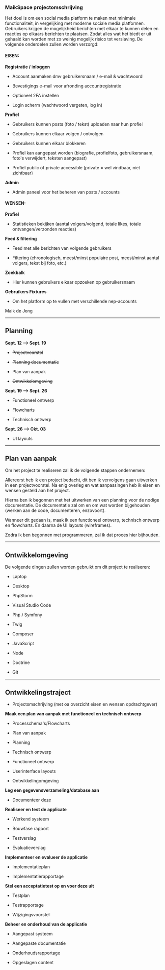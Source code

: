 ### MaikSpace projectomschrijving

Het doel is om een social media platform te maken met minimale functionaliteit, in vergelijking met moderne sociale media platformen. Gebruikers krijgen de mogelijkheid berichten met elkaar te kunnen delen en reacties op elkaars berichten te plaatsen. Zodat alles wat het biedt er uit gehaald kan worden met zo weinig mogelijk risico tot verslaving.
De volgende onderdelen zullen worden verzorgd:

#### EISEN:

**Registratie / inloggen**

- Account aanmaken dmv gebruikersnaam / e-mail & wachtwoord

- Bevestigings e-mail voor afronding accountregistratie

- Optioneel 2FA instellen

- Login scherm (wachtwoord vergeten, log in)

**Profiel**

- Gebruikers kunnen posts (foto / tekst) uploaden naar hun profiel

- Gebruikers kunnen elkaar volgen / ontvolgen

- Gebruikers kunnen elkaar blokkeren

- Profiel kan aangepast worden (biografie, profielfoto, gebruikersnaam, foto's verwijdert, teksten aangepast)

- Profiel public of private accessible (private = wel vindbaar, niet zichtbaar)

**Admin**

- Admin paneel voor het beheren van posts / accounts

#### WENSEN:

**Profiel**

- Statistieken bekijken (aantal volgers/volgend, totale likes, totale ontvangen/verzonden reacties)

**Feed & filtering**

- Feed met alle berichten van volgende gebruikers

- Filtering (chronologisch, meest/minst populaire post, meest/minst aantal volgers, tekst bij foto, etc.)

**Zoekbalk**

- Hier kunnen gebruikers elkaar opzoeken op gebruikersnaam

**Gebruikers Fixtures**

- Om het platform op te vullen met verschillende nep-accounts

Maik de Jong

--- 

## Planning

**Sept. 12 --> Sept. 19**

- ~~Projectvoorstel~~

- ~~Planning documentatie~~

- Plan van aanpak

- ~~Ontwikkelomgeving~~

**Sept. 19 --> Sept. 26**

- Functioneel ontwerp

- Flowcharts

- Technisch ontwerp

**Sept. 26 --> Okt. 03**

- UI layouts

---

## Plan van aanpak

Om het project te realiseren zal ik de volgende stappen ondernemen:

Allereerst heb ik een project bedacht, dit ben ik vervolgens gaan uitwerken in een projectvoorstel. Na enig overleg en wat aanpassingen heb ik eisen en wensen gesteld aan het project.

Hierna ben ik begonnen met het uitwerken van een planning voor de nodige documentatie.
De documentatie zal om en om wat worden bijgehouden (werken aan de code, documenteren, enzovoort).

Wanneer dit gedaan is, maak ik een functioneel ontwerp, technisch ontwerp en flowcharts. En daarna de UI layouts (wireframes).

Zodra ik ben begonnen met programmeren, zal ik dat proces hier bijhouden.

---

## Ontwikkelomgeving

De volgende dingen zullen worden gebruikt om dit project te realiseren:

- Laptop

- Desktop

- PhpStorm

- Visual Studio Code

- Php / Symfony

- Twig

- Composer

- JavaScript

- Node

- Doctrine

- Git

---

## Ontwikkelingstraject

- Projectomschrijving (met oa overzicht eisen en wensen opdrachtgever)

**Maak een plan van aanpak met functioneel en technisch ontwerp**

- Processchema's/Flowcharts

- Plan van aanpak

- Planning

- Technisch ontwerp

- Functioneel ontwerp

- Userinterface layouts

- Ontwikkelingomgeving

**Leg een gegevensverzameling/database aan**

- Documenteer deze

**Realiseer en test de applicate**

- Werkend systeem

- Bouwfase rapport

- Testverslag

- Evaluatieverslag

**Implementeer en evalueer de applicatie**

- Implementatieplan

- Implementatierapportage

**Stel een acceptatietest op en voer deze uit**

- Testplan

- Testrapportage

- Wijzigingsvoorstel

**Beheer en onderhoud van de applicatie**

- Aangepast systeem

- Aangepaste documentatie

- Onderhoudsrapportage

- Opgeslagen content
